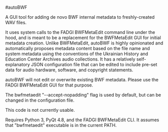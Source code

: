 #autoBWF

A GUI tool for adding de novo BWF internal metadata to freshly-created WAV files. 

It uses system calls to the FADGI BWFMetaEdit command line under the hood, and is meant to be a replacement for the BWFMetaEdit GUI for initial metadata creation. Unlike BWFMetaEdit, autoBWF is highly opinionated and automatically proposes metadata content based on the file name and system metadata using the conventions of the Ukrainian History and Education Center Archives audio collections. It has a relatively self-explanatory JSON configuration file that can be edited to include pre-set data for audio hardware, software, and copyright statements.

autoBWF will not edit or overwrite existing BWF metadata. Please use the FADGI BWFMetaEdit GUI for that purpose.

The bwfmetaedit "--accept-nopadding" flag is used by default, but can be changed in the configuration file.

This code is not currently usable.

Requires Python 3, PyQt 4.8, and the FADGI BWFMetaEdit CLI. It assumes that "bwfmetaedit" executable is in the current PATH.
